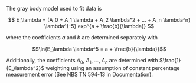 The gray body model used to fit data is 

 $$ E_\lambda = (A_0 + A_1 \lambda + A_2 \lambda^2 + ... + A_n \lambda^n) \lambda^{-5} exp^{a + \frac{b}{\lambda}} $$

where the coefficients $a$ and $b$ are determined separately with

$$\ln{E_\lambda \lambda^5 = a + \frac{b}{\lambda}}$$

Additionally, the coefficients $A_0$, $A_1$, ..., $A_n$ are determined with $\frac{1}{E_\lambda^2}$ weighting using an assumption of constant percentage measurement error (See NBS TN 594-13 in Documentation).
